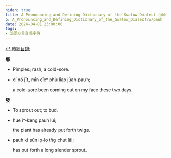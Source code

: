 ```yaml
---
hiden: true
title: A Pronouncing and Defining Dictionary of the Swatow Dialect (汕頭方言音義字典) / pauh
p: A_Pronouncing_and_Defining_Dictionary_of_the_Swatow_Dialect/w/pauh
date: 2024-04-01 23:00:00
tags: 
- 汕頭方言音義字典
---
```


[↩️ 轉總目錄](/A_Pronouncing_and_Defining_Dictionary_of_the_Swatow_Dialect)


**癤**
- Pimples; rash; a cold-sore.

- cí nŏ̤ jīt, mīn cīeⁿ phû lîap jûah-pauh;

  a cold-sore been coming out on my face these two days.

**發**
- To sprout out; to bud.

- hue íⁿ-keng pauh lúi;

  the plant has already put forth twigs.

- pauh ki sún lo̤-lo̤ tn̂g chut lâi;

  has put forth a long slender sprout.